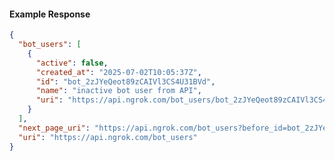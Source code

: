 <!-- Code generated for API Clients. DO NOT EDIT. -->

#### Example Response

```json
{
  "bot_users": [
    {
      "active": false,
      "created_at": "2025-07-02T10:05:37Z",
      "id": "bot_2zJYeQeot89zCAIVl3CS4U31BVd",
      "name": "inactive bot user from API",
      "uri": "https://api.ngrok.com/bot_users/bot_2zJYeQeot89zCAIVl3CS4U31BVd"
    }
  ],
  "next_page_uri": "https://api.ngrok.com/bot_users?before_id=bot_2zJYeQeot89zCAIVl3CS4U31BVd&limit=1",
  "uri": "https://api.ngrok.com/bot_users"
}
```
